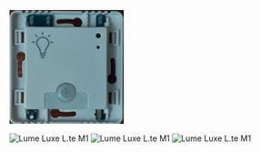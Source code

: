 
![Lume Luxe L.te M1](https://github.com/NagibinA/esphome-ujin-1/blob/2b4a024e3657381078529ce19ff2c932ac90f1e7/Lume%20Luxe_L.te%20M1/images/Luxe_Lte%20M1_1.jpg)

![Lume Luxe L.te M1](https://github.com/NagibinA/esphome-ujin-1/blob/4a704f00d48f19cf40ce8de13f22e60368b4d1c9/Lume%20Luxe_L.te%20M1/images/Luxe_Lte%20M1_8.jpg)
![Lume Luxe L.te M1](https://github.com/NagibinA/esphome-ujin-1/blob/4a704f00d48f19cf40ce8de13f22e60368b4d1c9/Lume%20Luxe_L.te%20M1/images/Luxe_Lte%20M1_9.jpg)
![Lume Luxe L.te M1](https://github.com/NagibinA/esphome-ujin-1/blob/4a704f00d48f19cf40ce8de13f22e60368b4d1c9/Lume%20Luxe_L.te%20M1/images/Luxe_Lte%20M1_10.jpg)


